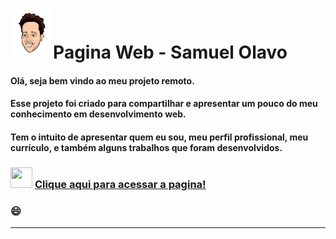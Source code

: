 ﻿# <img src="Imagens\CabecaSam.png" style="zoom:15%;" />Pagina Web - Samuel Olavo 



#### Olá, seja bem vindo ao meu projeto remoto.  

####  

#### Esse projeto foi criado para compartilhar e apresentar um pouco do meu conhecimento em desenvolvimento web.

#### Tem o intuito de apresentar quem eu sou, meu perfil profissional, meu currículo, e também alguns trabalhos que foram desenvolvidos.





### <img src="https://media.giphy.com/media/d8cFOb7rJCBu0bCaQR/giphy.gif" width="35" height="33"/> <a href="https://samuelolavo.github.io/samuelolavo" target="_self">Clique aqui para acessar a pagina! </a>



### :smile:


------

